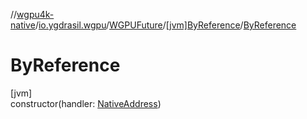 //[wgpu4k-native](../../../../index.md)/[io.ygdrasil.wgpu](../../index.md)/[WGPUFuture](../index.md)/[[jvm]ByReference](index.md)/[ByReference](-by-reference.md)

# ByReference

[jvm]\
constructor(handler: [NativeAddress](../../../ffi/-native-address/index.md))